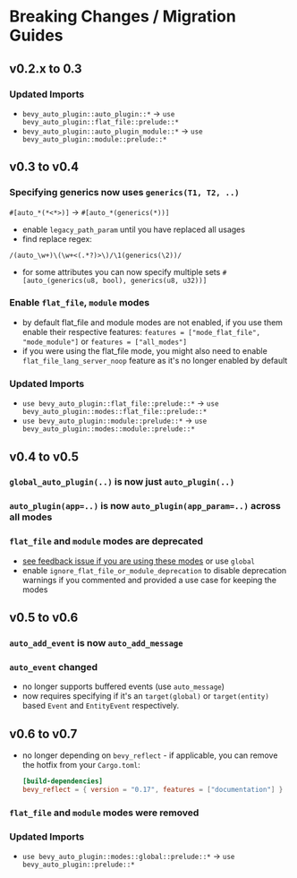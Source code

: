 # Breaking Changes / Migration Guides

## v0.2.x to 0.3

### Updated Imports

- `bevy_auto_plugin::auto_plugin::*` -> `use bevy_auto_plugin::flat_file::prelude::*`
- `bevy_auto_plugin::auto_plugin_module::*` -> `use bevy_auto_plugin::module::prelude::*`

## v0.3 to v0.4

### Specifying generics now uses `generics(T1, T2, ..)`
`#[auto_*(*<*>)]` -> `#[auto_*(generics(*))]`
- enable `legacy_path_param` until you have replaced all usages
- find replace regex:
```regexp
/(auto_\w+)\(\w+<(.*?)>\)/\1(generics(\2))/
```
- for some attributes you can now specify multiple sets `#[auto_(generics(u8, bool), generics(u8, u32))]`

### Enable `flat_file`, `module` modes
- by default flat_file and module modes are not enabled, if you use them enable their respective features:
`features = ["mode_flat_file", "mode_module"]` or `features = ["all_modes"]`
- if you were using the flat_file mode, you might also need to enable `flat_file_lang_server_noop` feature as it's no longer enabled by default

### Updated Imports
- `use bevy_auto_plugin::flat_file::prelude::*` -> `use bevy_auto_plugin::modes::flat_file::prelude::*`
- `use bevy_auto_plugin::module::prelude::*` -> `use bevy_auto_plugin::modes::module::prelude::*`

## v0.4 to v0.5

### `global_auto_plugin(..)` is now just `auto_plugin(..)`

### `auto_plugin(app=..)` is now `auto_plugin(app_param=..)` across all modes

### `flat_file` and `module` modes are deprecated 
  - [see feedback issue if you are using these modes](https://github.com/StrikeForceZero/bevy_auto_plugin/issues/19) or use `global`
  - enable `ignore_flat_file_or_module_deprecation` to disable deprecation warnings if you commented and provided a use case for keeping the modes

## v0.5 to v0.6

### `auto_add_event` is now `auto_add_message`

### `auto_event` changed
  - no longer supports buffered events (use `auto_message`)
  - now requires specifying if it's an `target(global)` or `target(entity)` based `Event` and `EntityEvent` respectively.

## v0.6 to v0.7
  - no longer depending on `bevy_reflect` - if applicable, you can remove the hotfix from your `Cargo.toml`:
    ```toml
    [build-dependencies]
    bevy_reflect = { version = "0.17", features = ["documentation"] }
    ```

### `flat_file` and `module` modes were removed

### Updated Imports
- `use bevy_auto_plugin::modes::global::prelude::*` -> `use bevy_auto_plugin::prelude::*`
